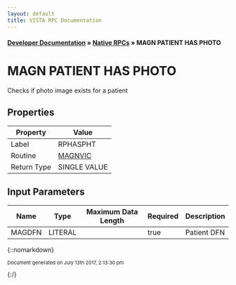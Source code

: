 ```yaml
---
layout: default
title: VISTA RPC Documentation
---
```


#### [Developer Documentation](../index) &#187; [Native RPCs](TableOfContents) &#187; MAGN PATIENT HAS PHOTO<br/>
# MAGN PATIENT HAS PHOTO

Checks if photo image exists for a patient

## Properties

Property | Value
--- | ---
Label | RPHASPHT
Routine | [MAGNVIC](http://code.osehra.org/dox/Routine_MAGNVIC_source.html)
Return Type | SINGLE VALUE


## Input Parameters

Name | Type | Maximum Data Length | Required | Description
--- | --- | --- | --- | ---
MAGDFN | LITERAL |  | true | Patient DFN



{::nomarkdown} <br/><p style="font-size: 11px">Document generated on July 13th 2017, 2:13:30 pm</p>{:/}